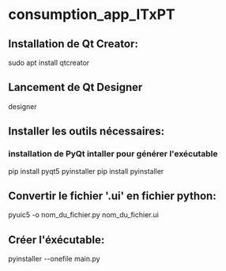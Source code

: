 # consumption_app_ITxPT

## Installation de Qt Creator:
sudo apt install qtcreator
## Lancement de Qt Designer
designer
## Installer les outils nécessaires:
### installation de PyQt intaller pour générer l'exécutable
pip install pyqt5 pyinstaller
pip install pyinstaller
## Convertir le fichier '.ui' en fichier python:
pyuic5 -o nom_du_fichier.py nom_du_fichier.ui
## Créer l'éxécutable:
pyinstaller --onefile main.py

